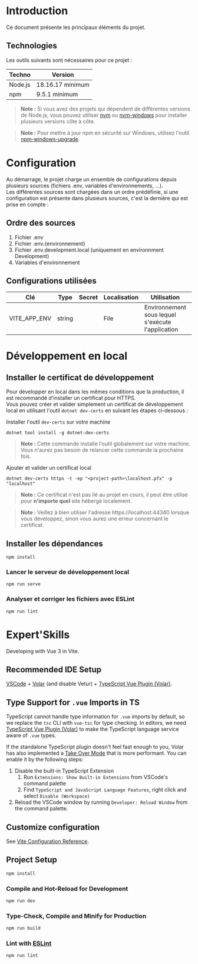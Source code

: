 # Introduction

Ce document présente les principaux éléments du projet.

## Technologies

Les outils suivants sont nécessaires pour ce projet :

| Techno  | Version          |
| ------- | ---------------- |
| Node.js | 18.16.17 minimum |
| npm     | 9.5.1 minimum    |

> **Note :** Si vous avez des projets qui dépendent de différentes versions de Node.js, vous pouvez utiliser [nvm](https://github.com/creationix/nvm) ou [nvm-windows](https://github.com/coreybutler/nvm-windows) pour installer plusieurs versions côte à côte.

> **Note :** Pour mettre à jour npm en sécurité sur Windows, utilisez l'outil [npm-windows-upgrade](https://www.npmjs.com/package/npm-windows-upgrade).

# Configuration

Au démarrage, le projet charge un ensemble de configurations depuis plusieurs sources (fichiers .env, variables d'environnements, ...).  
Les différentes sources sont chargées dans un ordre prédéfinie, si une configuration est présente dans plusieurs sources, c'est la dernière qui est prise en compte :

## Ordre des sources

1. Fichier .env
2. Fichier .env.{environnement}
3. Fichier .env.development.local (uniquement en environnment Development)
4. Variables d'environnement

## Configurations utilisées

| Clé          | Type   | Secret | Localisation | Utilisation                                       | Note                             |
| ------------ | ------ | ------ | ------------ | ------------------------------------------------- | -------------------------------- |
| VITE_APP_ENV | string |        | File         | Environnement sous lequel s'exécute l'application | Development, Staging, Production |

# Développement en local

## Installer le certificat de développement

Pour développer en local dans les mêmes conditions que la production, il est recommandé d'installer un certificat pour HTTPS.  
Vous pouvez créer et valider simplement un certificat de développement local en utilisant l'outil `dotnet dev-certs` en suivant les étapes ci-dessous :

Installer l'outil `dev-certs` sur votre machine

```shell
dotnet tool install -g dotnet-dev-certs
```

> **Note :** Cette commande installe l'outil globalement sur votre machine. Vous n'aurez pas besoin de relancer cette commande la prochaine fois.

Ajouter et valider un certificat local

```shell
dotnet dev-certs https -t -ep "<project-path>\localhost.pfx" -p "localhost"
```

> **Note :** Ce certificat n'est pas lié au projet en cours, il peut être utilisé pour **n'importe quel** site hébergé localement.

> **Note :** Veillez à bien utiliser l'adresse https://localhost:44340 lorsque vous développez, sinon vous aurez une erreur concernant le certificat.

## Installer les dépendances

```
npm install
```

### Lancer le serveur de développement local

```
npm run serve
```

### Analyser et corriger les fichiers avec ESLint

```
npm run lint
```

# Expert'Skills

Developing with Vue 3 in Vite.

## Recommended IDE Setup

[VSCode](https://code.visualstudio.com/) + [Volar](https://marketplace.visualstudio.com/items?itemName=Vue.volar) (and disable Vetur) + [TypeScript Vue Plugin (Volar)](https://marketplace.visualstudio.com/items?itemName=Vue.vscode-typescript-vue-plugin).

## Type Support for `.vue` Imports in TS

TypeScript cannot handle type information for `.vue` imports by default, so we replace the `tsc` CLI with `vue-tsc` for type checking. In editors, we need [TypeScript Vue Plugin (Volar)](https://marketplace.visualstudio.com/items?itemName=Vue.vscode-typescript-vue-plugin) to make the TypeScript language service aware of `.vue` types.

If the standalone TypeScript plugin doesn't feel fast enough to you, Volar has also implemented a [Take Over Mode](https://github.com/johnsoncodehk/volar/discussions/471#discussioncomment-1361669) that is more performant. You can enable it by the following steps:

1. Disable the built-in TypeScript Extension
    1. Run `Extensions: Show Built-in Extensions` from VSCode's command palette
    2. Find `TypeScript and JavaScript Language Features`, right click and select `Disable (Workspace)`
2. Reload the VSCode window by running `Developer: Reload Window` from the command palette.

## Customize configuration

See [Vite Configuration Reference](https://vitejs.dev/config/).

## Project Setup

```sh
npm install
```

### Compile and Hot-Reload for Development

```sh
npm run dev
```

### Type-Check, Compile and Minify for Production

```sh
npm run build
```

### Lint with [ESLint](https://eslint.org/)

```sh
npm run lint
```

